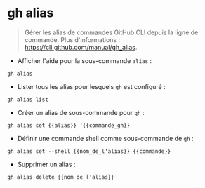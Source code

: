 # gh alias

> Gérer les alias de commandes GitHub CLI depuis la ligne de commande.
> Plus d'informations : <https://cli.github.com/manual/gh_alias>.

- Afficher l'aide pour la sous-commande `alias` :

`gh alias`

- Lister tous les alias pour lesquels `gh` est configuré :

`gh alias list`

- Créer un alias de sous-commande pour `gh` :

`gh alias set {{alias}} '{{commande_gh}}`

- Définir une commande shell comme sous-commande de `gh` :

`gh alias set --shell {{nom_de_l'alias}} {{commande}}`

- Supprimer un alias :

`gh alias delete {{nom_de_l'alias}}`
